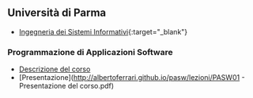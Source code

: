 ## Università di Parma
- [Ingegneria dei Sistemi Informativi](http://cdl-isi.unipr.it/){:target="_blank"}

### Programmazione di Applicazioni Software 
- [Descrizione del corso](http://albertoferrari.github.io/pasw/intro.html)
- [Presentazione](http://albertoferrari.github.io/pasw/lezioni/PASW01 - Presentazione del corso.pdf)
